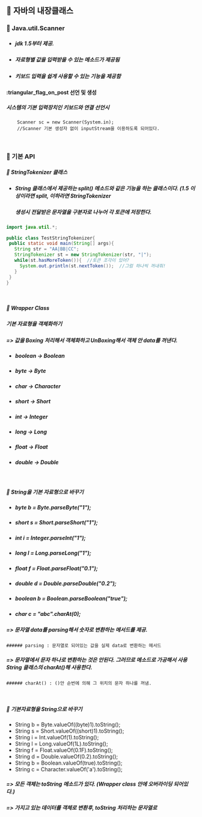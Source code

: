 ## :pushpin: 자바의 내장클래스
### :round_pushpin: Java.util.Scanner 
* ##### jdk 1.5부터 제공.
* ##### 자료형별 값을 입력받을 수 있는 메소드가 제공됨
* ##### 키보드 입력을 쉽게 사용할 수 있는 기능을 제공함

#### :triangular_flag_on_post 선언 및 생성
##### 시스템의 기본 입력장치인 키보드와 연결 선언시
        Scanner sc = new Scanner(System.in);
        //Scanner 기본 생성자 없이 inputStream을 이용하도록 되어있다.

<br>

### :round_pushpin: 기본 API 
##### :triangular_flag_on_post: StringTokenizer 클래스 
* ##### String 클래스에서 제공하는 split() 메소드와 같은 기능을 하는 클래스이다. (1.5 이상이라면 split, 이하라면 StringTokenizer 
  #####  생성시 전달받은 문자열을 구분자로 나누어 각 토큰에 저장한다.
 ```java
 import java.util.*;
 
 public class TestStringTokenizer{
  public static void main(String[] args){
    String str = "AA|BB|CC";
    StringTokenizer st = new StringTokenizer(str, "|");
    while(st.hasMoreToken()){  //토큰 조각이 있어?
      System.out.println(st.nextToken());  //그럼 하나씩 꺼내줘!
    }
  }
 }
 ```
 
 <br>
 
 ##### :triangular_flag_on_post: Wrapper Class
 ##### 기본 자료형을 객체화하기
 ##### => 값을 Boxing 처리해서 객체화하고 UnBoxing해서 객체 안 data를 꺼낸다.
* ##### boolean -> Boolean
* ##### byte -> Byte
* ##### char -> Character
* ##### short -> Short
* ##### int -> Integer
* ##### long -> Long
* ##### float -> Float
* ##### double -> Double

<br>


 ##### :triangular_flag_on_post: String을 기본 자료형으로 바꾸기
 * ##### byte b = Byte.parseByte("1");
 * ##### short s = Short.parseShort("1");
 * ##### int i = Integer.parseInt("1");
 * ##### long l = Long.parseLong("1");
 * ##### float f = Float.parseFloat("0.1");
 * ##### double d = Double.parseDouble("0.2");
 * ##### boolean b = Boolean.parseBoolean("true");

 * ##### char c = "abc".charAt(0);
 
##### => 문자열 data를 parsing해서 숫자로 변환하는 메서드를 제공.
    ###### parsing : 문자열로 되어있는 값을 실제 data로 변환하는 메서드 
##### => 문자열에서 문자 하나로 변환하는 것은 안된다. 그러므로 메소드로 가공해서 사용 String 클래스의 charAt()해 사용한다. 
    ###### charAt() : ()안 순번에 의해 그 위치의 문자 하나를 꺼냄. 
    
  <br>
  
 ##### :triangular_flag_on_post: 기본자료형을 String으로 바꾸기
 * String b = Byte.valueOf((byte)1).toString();
 * String s = Short.valueOf((short)1).toString();
 * String i = Int.valueOf(1).toString();
 * String l = Long.valueOf(1L).toString();
 * String f = Float.valueOf(0.1F).toString();
 * String d = Double.valueOf(0.2).toString();
 * String b = Boolean.valueOf(true).toString();
 * String c = Character.valueOf('a').toString();
 ##### => 모든 객체는 toString 메소드가 있다. (Wrapper class 안에 오버라이딩 되어있다.)
 ##### => 가지고 있는 데이터를 객체로 변환후, toString 처리하는 문자열로 
